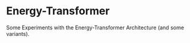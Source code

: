 # Energy-Transformer
Some Experiments with the Energy-Transformer Architecture (and some variants).
